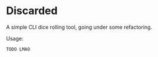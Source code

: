# Discarded

A simple CLI dice rolling tool, going under some refactoring.

Usage: 

```
TODO LMAO
```
